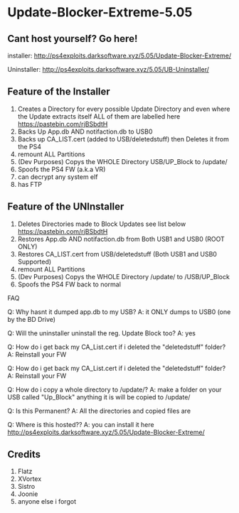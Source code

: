 # Update-Blocker-Extreme-5.05

## Cant host yourself? Go here!
installer: http://ps4exploits.darksoftware.xyz/5.05/Update-Blocker-Extreme/

Uninstaller: http://ps4exploits.darksoftware.xyz/5.05/UB-Uninstaller/

## Feature of the Installer
 1. Creates a Directory for every possible Update Directory and even where the Update extracts itself ALL of them are labelled here
 https://pastebin.com/rjBSbdtH
 2. Backs Up App.db AND notifaction.db to USB0
 3. Backs up CA_LIST.cert (added to USB/deletedstuff) then Deletes it from the PS4
 4. remount ALL Partitions
 5. (Dev Purposes) Copys the WHOLE Directory USB/UP_Block to /update/
 7. Spoofs the PS4 FW (a.k.a VR)
 8. can decrypt any system elf
 9. has FTP
 
 ## Feature of the UNInstaller
 1. Deletes Directories made to Block Updates see list below
 https://pastebin.com/rjBSbdtH
 2. Restores App.db AND notifaction.db from Both USB1 and USB0 (ROOT ONLY)
 3. Restores CA_LIST.cert from USB/deletedstuff (Both USB1 and USB0 Supported)
 4. remount ALL Partitions
 5. (Dev Purposes) Copys the WHOLE Directory /update/ to /USB/UP_Block
 6. Spoofs the PS4 FW back to normal

FAQ

Q: Why hasnt it dumped app.db to my USB?
A: it ONLY dumps to USB0 (one by the BD Drive)

Q: Will the uninstaller uninstall the reg. Update Block too?
A: yes

Q: How do i get back my CA_List.cert if i deleted the "deletedstuff" folder?
A: Reinstall your FW

Q: How do i get back my CA_List.cert if i deleted the "deletedstuff" folder?
A: Reinstall your FW

Q: How do i copy a whole directory to /update/?
A: make a folder on your USB called "Up_Block" anything it is will be copied to /update/

Q: Is this Permanent?
A: All the directories and copied files are 

Q: Where is this hosted??
A: you can install it here http://ps4exploits.darksoftware.xyz/5.05/Update-Blocker-Extreme/

## Credits
1. Flatz
2. XVortex
3. Sistro
4. Joonie
5. anyone else i forgot

